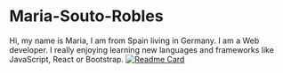 # Maria-Souto-Robles
Hi, my name is Maria, I am from Spain living in Germany. I am a Web developer. I really enjoying learning new languages and frameworks like JavaScript, React or Bootstrap. 
[![Readme Card](https://github-readme-stats.vercel.app/api/pin/?username=marisouto85&repo=github-readme-stats)](https://github.com/anuraghazra/github-readme-stats)
